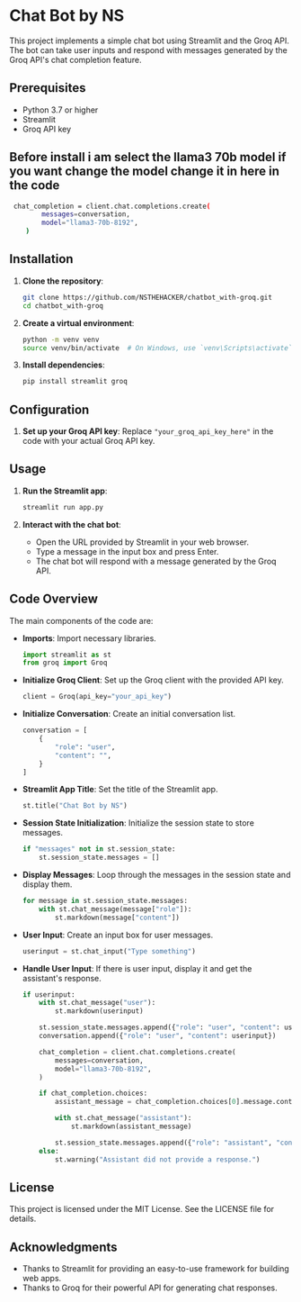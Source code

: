 # Chat Bot by NS

This project implements a simple chat bot using Streamlit and the Groq API. The bot can take user inputs and respond with messages generated by the Groq API's chat completion feature.

## Prerequisites

- Python 3.7 or higher
- Streamlit
- Groq API key

## Before install i am select the llama3 70b model if you want change the model change it in here in the code

```bash
 chat_completion = client.chat.completions.create(
        messages=conversation,
        model="llama3-70b-8192", 
    )
```


## Installation

1. **Clone the repository**:
    ```bash
    git clone https://github.com/NSTHEHACKER/chatbot_with-groq.git
    cd chatbot_with-groq 
    ```

2. **Create a virtual environment**:
    ```bash
    python -m venv venv
    source venv/bin/activate  # On Windows, use `venv\Scripts\activate`
    ```

3. **Install dependencies**:
    ```bash
    pip install streamlit groq
    ```

## Configuration

1. **Set up your Groq API key**:
    Replace `"your_groq_api_key_here"` in the code with your actual Groq API key.

## Usage

1. **Run the Streamlit app**:
    ```bash
    streamlit run app.py
    ```

2. **Interact with the chat bot**:
    - Open the URL provided by Streamlit in your web browser.
    - Type a message in the input box and press Enter.
    - The chat bot will respond with a message generated by the Groq API.

## Code Overview

The main components of the code are:

- **Imports**: Import necessary libraries.
    ```python
    import streamlit as st
    from groq import Groq
    ```

- **Initialize Groq Client**: Set up the Groq client with the provided API key.
    ```python
    client = Groq(api_key="your_api_key")
    ```

- **Initialize Conversation**: Create an initial conversation list.
    ```python
    conversation = [
        {
            "role": "user",
            "content": "",
        }
    ]
    ```

- **Streamlit App Title**: Set the title of the Streamlit app.
    ```python
    st.title("Chat Bot by NS")
    ```

- **Session State Initialization**: Initialize the session state to store messages.
    ```python
    if "messages" not in st.session_state:
        st.session_state.messages = []
    ```

- **Display Messages**: Loop through the messages in the session state and display them.
    ```python
    for message in st.session_state.messages:
        with st.chat_message(message["role"]):
            st.markdown(message["content"])
    ```

- **User Input**: Create an input box for user messages.
    ```python
    userinput = st.chat_input("Type something")
    ```

- **Handle User Input**: If there is user input, display it and get the assistant's response.
    ```python
    if userinput:
        with st.chat_message("user"):
            st.markdown(userinput)

        st.session_state.messages.append({"role": "user", "content": userinput})
        conversation.append({"role": "user", "content": userinput})

        chat_completion = client.chat.completions.create(
            messages=conversation,
            model="llama3-70b-8192",
        )

        if chat_completion.choices:
            assistant_message = chat_completion.choices[0].message.content

            with st.chat_message("assistant"):
                st.markdown(assistant_message)

            st.session_state.messages.append({"role": "assistant", "content": assistant_message})
        else:
            st.warning("Assistant did not provide a response.")
    ```

## License

This project is licensed under the MIT License. See the LICENSE file for details.

## Acknowledgments

- Thanks to Streamlit for providing an easy-to-use framework for building web apps.
- Thanks to Groq for their powerful API for generating chat responses.
